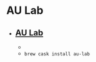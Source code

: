 # AU Lab
- [AU Lab](https://www.apple.com/itunes/mastered-for-itunes/)
  -  
  - 
  - `brew cask install au-lab`
